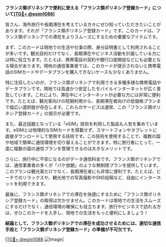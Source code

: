 **フランス領ポリネシアで便利に使える「フランス領ポリネシア登録カード」について[[TG💪+ @esim1088](https://t.me/s/esim1088)]**

皆さん、海外旅行や長期滞在を考えている方々にぜひ知っていただきたいことがあります。それが「フランス領ポリネシア登録カード」です。このカードは、フランス領ポリネシアでの滞在をよりスムーズにするための重要なアイテムです。

まず、このカードは現地での生活や仕事の際、身分証明書として利用されることが多いです。観光目的だけでなく、長期滞在やビジネス活動を計画している方には特に役立ちます。たとえば、携帯電話の契約や銀行口座開設などにも必要となる場合があります。現地の通信事業者では、このカードが提示されないと携帯電話のSIMカードやデータプランを購入できないケースも少なくありません。

特に注目したいのが、フランス領ポリネシアで利用できる多種多様な携帯電話やデータプランです。現地では高速かつ安定したモバイルインターネットが広く普及しています。これにより、滞在中にインターネットが必要な方には非常に便利です。たとえば、観光客向けの短期利用から、長期滞在者向けの低価格プランまで幅広い選択肢が存在します。これらのサービスは通常、この「フランス領ポリネシア登録カード」の提示が必要です。

また、最近話題となっている「eSIM」技術を利用した製品も人気を集めています。eSIMとは物理的なSIMカードを搭載せず、スマートフォンやタブレットに直接ダウンロードして使用する技術です。この技術を使用することで、複数の国や地域で簡単に通信環境を切り替えることができます。特に旅行者にとって、一度に複数の国の通信プランを管理できるのは大きなメリットです。

さらに、旅行中に不安になるのがデータ通信料金です。フランス領ポリネシアでは、通信事業者の多くが「パケ放題」のような無制限プランを提供しています。このプランは観光客だけでなく、長期滞在者にも非常に便利です。たとえば、ビーチでのリラックスや、観光地での写真撮影やSNS投稿など、自由にインターネットを利用できます。

最後に、フランス領ポリネシアでの滞在を快適にするために「フランス領ポリネシア登録カード」の取得は欠かせません。このカードは現地での生活をスムーズにするだけでなく、通信環境の確保にも役立ちます。旅行やビジネスで訪れる方は、ぜひこのカードを入手し、現地での生活をもっと便利にしましょう！

**結論として、フランス領ポリネシアでの滞在を成功させるためには、適切な通信手段と「フランス領ポリネシア登録カード」の準備が不可欠です。**

[[TG💪+ @esim1088](https://t.me/s/esim1088) ![Image](https://i.postimg.cc/Y0z9fWf4/image.png)]